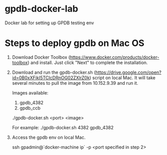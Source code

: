 # gpdb-docker-lab
Docker lab for setting up GPDB testing env

# Steps to deploy gpdb on Mac OS
1. Download Docker Toolbox (https://www.docker.com/products/docker-toolbox) and install. Just click "Next" to complete the installation.
2. Download and run the gpdb-docker.sh (https://drive.google.com/open?id=0B0xXFikI5TCIcDRnOG02ZXlrZ0k) script on local Mac. It will take several minutes to pull the image from 10.152.9.39 and run it.
   
   Images available:
   1) gpdb_4382
   2) gpdb_ccb
   
   ./gpdb-docker.sh \<port\> \<image\>

   For example:
   ./gpdb-docker.sh 4382 gpdb_4382

3. Access the gpdb env on local Mac.

   ssh gpadmin@\`docker-machine ip\` -p \<port specified in step 2\>

